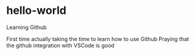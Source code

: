 # hello-world
Learning Github

First time actually taking the time to learn how to use Github
Praying that the github integration with VSCode is good
